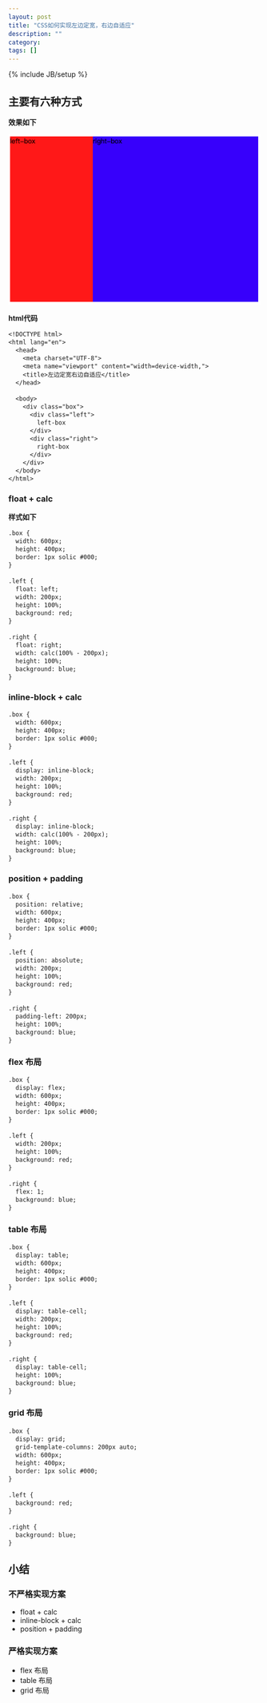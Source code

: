 ```yaml
---
layout: post
title: "CSS如何实现左边定宽，右边自适应"
description: ""
category: 
tags: []
---
```

{% include JB/setup %}


## 主要有六种方式

**效果如下**

![](/images/posts/css/css-right-auto.png)

**html代码**


```
<!DOCTYPE html>
<html lang="en">
  <head>
    <meta charset="UTF-8">
    <meta name="viewport" content="width=device-width,">
    <title>左边定宽右边自适应</title>
  </head>

  <body>
    <div class="box">
      <div class="left">
        left-box
      </div>
      <div class="right">
        right-box
      </div>
    </div>
  </body>
</html>
```

### float + calc

**样式如下**

```
.box {
  width: 600px;
  height: 400px;
  border: 1px solic #000;
}

.left {
  float: left;
  width: 200px;
  height: 100%;
  background: red;
}

.right {
  float: right;
  width: calc(100% - 200px);
  height: 100%;
  background: blue;
}

```


### inline-block + calc

```
.box {
  width: 600px;
  height: 400px;
  border: 1px solic #000;
}

.left {
  display: inline-block;
  width: 200px;
  height: 100%;
  background: red;
}

.right {
  display: inline-block;
  width: calc(100% - 200px);
  height: 100%;
  background: blue;
}
```

### position + padding

```
.box {
  position: relative;
  width: 600px;
  height: 400px;
  border: 1px solic #000;
}

.left {
  position: absolute;
  width: 200px;
  height: 100%;
  background: red;
}

.right {
  padding-left: 200px;
  height: 100%;
  background: blue;
}
```

### flex 布局

```
.box {
  display: flex;
  width: 600px;
  height: 400px;
  border: 1px solic #000;
}

.left {
  width: 200px;
  height: 100%;
  background: red;
}

.right {
  flex: 1;
  background: blue;
}
```

### table 布局

```
.box {
  display: table;
  width: 600px;
  height: 400px;
  border: 1px solic #000;
}

.left {
  display: table-cell;
  width: 200px;
  height: 100%;
  background: red;
}

.right {
  display: table-cell;
  height: 100%;
  background: blue;
}
```
### grid 布局

```
.box {
  display: grid;
  grid-template-columns: 200px auto;
  width: 600px;
  height: 400px;
  border: 1px solic #000;
}

.left {
  background: red;
}

.right {
  background: blue;
}
```

## 小结

### 不严格实现方案
* float + calc
* inline-block + calc
* position + padding

### 严格实现方案

* flex 布局
* table 布局
* grid 布局